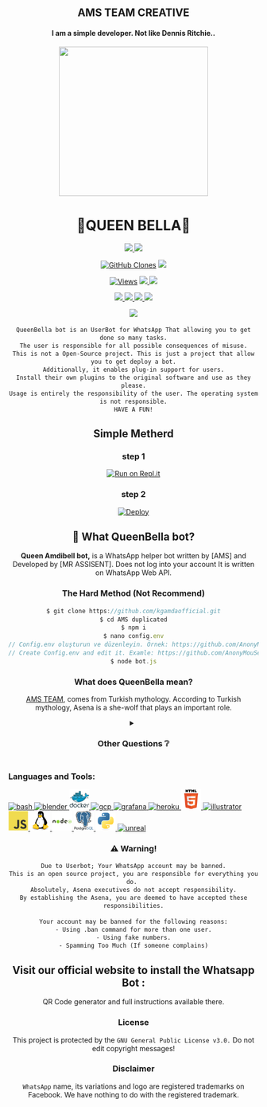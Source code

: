 <h2 align="center">  <br>AMS TEAM CREATIVE<br></h1>
<h4 align="center">I am a simple developer. Not like Dennis Ritchie..</h3>

<div align="center">
  <img src="https://i.ibb.co/d2GnxCR/LOGO.jpg" width="300" height="300">      
  <h1>👸QUEEN BELLA👸</h1>

	  
	
	
<p align="center">
  <a href="https://github.com/AnonyMouSeTEAM/QueenBella">
    <img src="https://komarev.com/ghpvc/?username=AnonyMouSeTEAM&label=Profile%20views&color=ff69b4&label=Profile+Views&style=plastic">

  </a>
  <a href="https://github.com/AnonyMouSeTEAM?tab=followers">
    <img src="https://img.shields.io/github/followers/AnonyMouSeTEAM?color=ff69b4&label=Followers&style=plastic">

  </a>
</p>
	
	
<p align="center">
  <a href="https://github.com/AnonyMouSeTEAM"><img alt="GitHub Clones" src="https://img.shields.io/badge/dynamic/json?style=flat-square&label=Docker pulls&query=count&url=https://github.com/agentnox/8gh32jk565/blob/main/automated_repo.json?raw=True&logo=github"></a>
  
  </a>
  <a href="https://github.com/AnonyMouSeTEAM">
    <img src="https://img.shields.io/docker/image-size/fusuf/whatsasena?style=flat-square&logo=github&label=Image Size">
    
  </a>
</p>

<p align="center">

  <a href="https://github.com/AnonyMouSeTEAM">
    <img src="https://hits.seeyoufarm.com/api/count/incr/badge.svg?url=https%3A%2F%2Fgithub.com%2FBAnonyMouSeTEAM%2FAmdibell&count_bg=%2379C83D&title_bg=%23555555&icon=gitpod.svg&icon_color=%23E7E7E7&title=Views&edge_flat=false" alt="Views"/></a>
  
  </a>
  <a href="https://github.com/AnonyMouSeTEAM/fork">
    <img src="https://img.shields.io/github/forks/AnonyMouSeTEAM/QueenBella?label=Fork&style=social">
    
  </a>
  <a href="https://github.com/AnonyMouSeTEAM/stargazers">
    <img src="https://img.shields.io/github/stars/AnonyMouSeTEAM/QueenBella?style=social">
  </a>
</p>

<p align="center">
  <a href="httsp://github.com/AnonyMouSeTEAM">
    <img src="https://img.shields.io/github/repo-size/AnonyMouSeTEAM/QueenBella?color=purple&label=Repo%20Size&style=plastic">

  </a>
  <a href="httsp://github.com/AnonyMouSeTEAM">
    <img src="https://img.shields.io/github/license/AnonyMouSeTEAM/QueenBella?color=purple&label=License&style=plastic">

  </a>
  <a href="httsp://github.com/AnonyMouSeTEAM">
    <img src="https://img.shields.io/github/languages/top/AnonyMouSeTEAM/QueenBella?color=purple&label=Javascript&style=plastic">

  </a>
  <a href="httsp://github.com/AnonyMouSeTEAM">
    <img src="https://img.shields.io/static/v1?label=Author&message=AMS%20TEAM&color=purple&style=plastic">

  </a>
  </p>
 <p align="center">
  <a href="https://wa.me/94761444438">
    <img src="https://img.shields.io/badge/Contact%20Me%20On%20Whatsapp-%20AMSTEAM%20-purple&style=plastic">

  </a>
</p>

```
QueenBella bot is an UserBot for WhatsApp That allowing you to get done so many tasks.
The user is responsible for all possible consequences of misuse.
This is not a Open-Source project. This is just a project that allow you to get deploy a bot.
Additionally, it enables plug-in support for users.
Install their own plugins to the original software and use as they please.
Usage is entirely the responsibility of the user. The operating system is not responsible.
HAVE A FUN!
```
## Simple Metherd

### step 1

[![Run on Repl.it](https://repl.it/badge/github/AnonyMouSeTEAM/QueenBella)](https://replit.com/@AnonyMouSeTEAM/Queen-Bella-QR?v=1)

### step 2

[![Deploy](https://www.herokucdn.com/deploy/button.svg)](https://heroku.com/deploy?template=https://github.com/AnonyMouSeTEAM/QueenBella)



## 🔎 What QueenBella bot?
**Queen Amdibell bot,** is a WhatsApp helper bot written by [AMS] and Developed by [MR ASSISENT]. Does not log into your account It is written on WhatsApp Web API.

### The Hard Method (Not Recommend)
```js
$ git clone https://github.com/kgamdaofficial.git
$ cd AMS duplicated
$ npm i
$ nano config.env
// Config.env oluşturun ve düzenleyin. Örnek: https://github.com/AnonyMouSeTEAM/wiki/config.env-Example
// Create Config.env and edit it. Examle: https://github.com/AnonyMouSeTEAM/wiki/config.env-Example
$ node bot.js
```



### What does QueenBella mean?
[AMS TEAM](https://tr.wikipedia.org/wiki/AMS), comes from Turkish mythology. According to Turkish mythology, Asena is a she-wolf that plays an important role.

<details>
  <summary><h3>Other Questions ❔</h3></summary>

### Changing Branchs on Local Installation
QueenBella bot uses always **master** branch. If users cloned other branches, they can't able to install it.

</details>

##

<h3 align="left">Languages and Tools:</h3>
<p align="left"> <a href="https://www.gnu.org/software/bash/" target="_blank"> <img src="https://www.vectorlogo.zone/logos/gnu_bash/gnu_bash-icon.svg" alt="bash" width="40" height="40"/> </a> <a href="https://www.blender.org/" target="_blank"> <img src="https://download.blender.org/branding/community/blender_community_badge_white.svg" alt="blender" width="40" height="40"/> </a> <a href="https://www.docker.com/" target="_blank"> <img src="https://raw.githubusercontent.com/devicons/devicon/master/icons/docker/docker-original-wordmark.svg" alt="docker" width="40" height="40"/> </a> <a href="https://cloud.google.com" target="_blank"> <img src="https://www.vectorlogo.zone/logos/google_cloud/google_cloud-icon.svg" alt="gcp" width="40" height="40"/> </a> <a href="https://grafana.com" target="_blank"> <img src="https://www.vectorlogo.zone/logos/grafana/grafana-icon.svg" alt="grafana" width="40" height="40"/> </a> <a href="https://heroku.com" target="_blank"> <img src="https://www.vectorlogo.zone/logos/heroku/heroku-icon.svg" alt="heroku" width="40" height="40"/> </a> <a href="https://www.w3.org/html/" target="_blank"> <img src="https://raw.githubusercontent.com/devicons/devicon/master/icons/html5/html5-original-wordmark.svg" alt="html5" width="40" height="40"/> </a> <a href="https://www.adobe.com/in/products/illustrator.html" target="_blank"> <img src="https://www.vectorlogo.zone/logos/adobe_illustrator/adobe_illustrator-icon.svg" alt="illustrator" width="40" height="40"/> </a> <a href="https://developer.mozilla.org/en-US/docs/Web/JavaScript" target="_blank"> <img src="https://raw.githubusercontent.com/devicons/devicon/master/icons/javascript/javascript-original.svg" alt="javascript" width="40" height="40"/> </a> <a href="https://www.linux.org/" target="_blank"> <img src="https://raw.githubusercontent.com/devicons/devicon/master/icons/linux/linux-original.svg" alt="linux" width="40" height="40"/> </a> <a href="https://nodejs.org" target="_blank"> <img src="https://raw.githubusercontent.com/devicons/devicon/master/icons/nodejs/nodejs-original-wordmark.svg" alt="nodejs" width="40" height="40"/> </a> <a href="https://www.postgresql.org" target="_blank"> <img src="https://raw.githubusercontent.com/devicons/devicon/master/icons/postgresql/postgresql-original-wordmark.svg" alt="postgresql" width="40" height="40"/> </a> <a href="https://www.python.org" target="_blank"> <img src="https://raw.githubusercontent.com/devicons/devicon/master/icons/python/python-original.svg" alt="python" width="40" height="40"/> </a> <a href="https://unrealengine.com/" target="_blank"> <img src="https://raw.githubusercontent.com/kenangundogan/fontisto/036b7eca71aab1bef8e6a0518f7329f13ed62f6b/icons/svg/brand/unreal-engine.svg" alt="unreal" width="40" height="40"/> </a> </p>

### ⚠️ Warning! 
```
Due to Userbot; Your WhatsApp account may be banned.
This is an open source project, you are responsible for everything you do. 
Absolutely, Asena executives do not accept responsibility.
By establishing the Asena, you are deemed to have accepted these responsibilities.

Your account may be banned for the following reasons:
- Using .ban command for more than one user.
- Using fake numbers.
- Spamming Too Much (If someone complains)
```
	  
## Visit our official website to install the Whatsapp Bot :
QR Code generator and full instructions available there.
 
					

### License
This project is protected by the `GNU General Public License v3.0.`
Do not edit copyright messages!

### Disclaimer
`WhatsApp` name, its variations and logo are registered trademarks on Facebook. We have nothing to do with the registered trademark.
